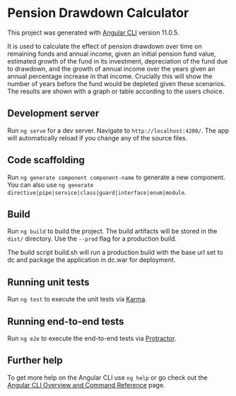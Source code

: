 # Pension Drawdown Calculator
This project was generated with [Angular CLI](https://github.com/angular/angular-cli) version 11.0.5.

It is used to calculate the effect of pension drawdown over time on remaining funds and annual income, given 
an initial pension fund value, estimated growth of the fund in its investment, depreciation of the fund due to drawdown, 
and the growth of annual income over the years given an annual percentage increase in that income.
Crucially this will show the number of years before the fund would be depleted given these scenarios.
The results are shown with a graph or table according to the users choice.


## Development server

Run `ng serve` for a dev server. Navigate to `http://localhost:4200/`. The app will automatically reload if you change any of the source files.

## Code scaffolding

Run `ng generate component component-name` to generate a new component. You can also use `ng generate directive|pipe|service|class|guard|interface|enum|module`.

## Build

Run `ng build` to build the project. The build artifacts will be stored in the `dist/` directory. Use the `--prod` flag for a production build.

The build script build.sh will run a production build with the base url set to dc and package the application in dc.war for deployment.
## Running unit tests

Run `ng test` to execute the unit tests via [Karma](https://karma-runner.github.io).

## Running end-to-end tests

Run `ng e2e` to execute the end-to-end tests via [Protractor](http://www.protractortest.org/).

## Further help

To get more help on the Angular CLI use `ng help` or go check out the [Angular CLI Overview and Command Reference](https://angular.io/cli) page.
